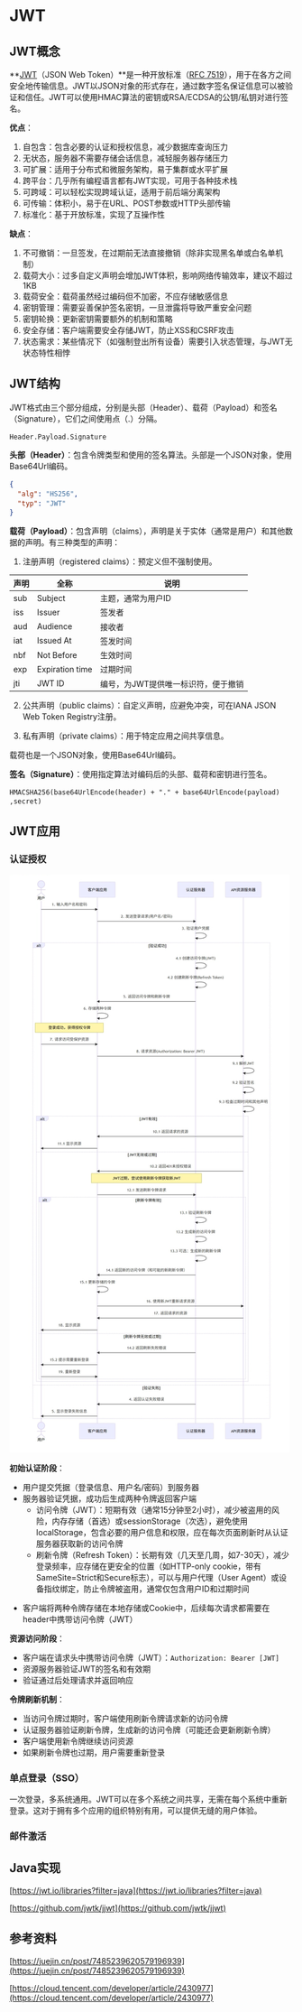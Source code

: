 # JWT

## JWT概念

**[JWT](https://jwt.io/)（JSON Web Token）**是一种开放标准（[RFC 7519](https://tools.ietf.org/html/rfc7519)），用于在各方之间安全地传输信息。JWT以JSON对象的形式存在，通过数字签名保证信息可以被验证和信任。JWT可以使用HMAC算法的密钥或RSA/ECDSA的公钥/私钥对进行签名。

**优点**：

1. 自包含：包含必要的认证和授权信息，减少数据库查询压力
2. 无状态，服务器不需要存储会话信息，减轻服务器存储压力
3. 可扩展：适用于分布式和微服务架构，易于集群或水平扩展
4. 跨平台：几乎所有编程语言都有JWT实现，可用于各种技术栈
5. 可跨域：可以轻松实现跨域认证，适用于前后端分离架构
6. 可传输：体积小，易于在URL、POST参数或HTTP头部传输
7. 标准化：基于开放标准，实现了互操作性

**缺点**：

1. 不可撤销：一旦签发，在过期前无法直接撤销（除非实现黑名单或白名单机制）
2. 载荷大小：过多自定义声明会增加JWT体积，影响网络传输效率，建议不超过1KB
3. 载荷安全：载荷虽然经过编码但不加密，不应存储敏感信息
4. 密钥管理：需要妥善保护签名密钥，一旦泄露将导致严重安全问题
5. 密钥轮换：更新密钥需要额外的机制和策略
6. 安全存储：客户端需要安全存储JWT，防止XSS和CSRF攻击
7. 状态需求：某些情况下（如强制登出所有设备）需要引入状态管理，与JWT无状态特性相悖

## JWT结构

JWT格式由三个部分组成，分别是头部（Header）、载荷（Payload）和签名（Signature），它们之间使用点（.）分隔。

```
Header.Payload.Signature
```

**头部（Header）**：包含令牌类型和使用的签名算法。头部是一个JSON对象，使用Base64Url编码。

```json
{
  "alg": "HS256",
  "typ": "JWT"
}
```

**载荷（Payload）**：包含声明（claims），声明是关于实体（通常是用户）和其他数据的声明。有三种类型的声明：

1. 注册声明（registered claims）：预定义但不强制使用。


| 声明 | 全称            | 说明                                |
| ---- | --------------- | ----------------------------------- |
| sub  | Subject         | 主题，通常为用户ID                  |
| iss  | Issuer          | 签发者                              |
| aud  | Audience        | 接收者                              |
| iat  | Issued At       | 签发时间                            |
| nbf  | Not Before      | 生效时间                            |
| exp  | Expiration time | 过期时间                            |
| jti  | JWT ID          | 编号，为JWT提供唯一标识符，便于撤销 |

2. 公共声明（public claims）：自定义声明，应避免冲突，可在IANA JSON Web Token Registry注册。

3. 私有声明（private claims）：用于特定应用之间共享信息。


载荷也是一个JSON对象，使用Base64Url编码。

**签名（Signature）**：使用指定算法对编码后的头部、载荷和密钥进行签名。

```
HMACSHA256(base64UrlEncode(header) + "." + base64UrlEncode(payload) ,secret)
```

## JWT应用

### 认证授权

![20250423232238455](./img/20250423232238455.png)

**初始认证阶段**：

- 用户提交凭据（登录信息、用户名/密码）到服务器
- 服务器验证凭据，成功后生成两种令牌返回客户端
  - 访问令牌（JWT）：短期有效（通常15分钟至2小时），减少被盗用的风险，内存存储（首选）或sessionStorage（次选），避免使用localStorage，包含必要的用户信息和权限，应在每次页面刷新时从认证服务器获取新的访问令牌
  - 刷新令牌（Refresh Token）：长期有效（几天至几周，如7-30天），减少登录频率，应存储在更安全的位置（如HTTP-only cookie，带有SameSite=Strict和Secure标志），可以与用户代理（User Agent）或设备指纹绑定，防止令牌被盗用，通常仅包含用户ID和过期时间

* 客户端将两种令牌存储在本地存储或Cookie中，后续每次请求都需要在header中携带访问令牌（JWT）

**资源访问阶段**：

- 客户端在请求头中携带访问令牌（JWT）：`Authorization: Bearer [JWT]`
- 资源服务器验证JWT的签名和有效期
- 验证通过后处理请求并返回响应

**令牌刷新机制**：

- 当访问令牌过期时，客户端使用刷新令牌请求新的访问令牌
- 认证服务器验证刷新令牌，生成新的访问令牌（可能还会更新刷新令牌）
- 客户端使用新令牌继续访问资源
- 如果刷新令牌也过期，用户需要重新登录

### 单点登录（SSO）

一次登录，多系统通用。JWT可以在多个系统之间共享，无需在每个系统中重新登录。这对于拥有多个应用的组织特别有用，可以提供无缝的用户体验。

### 邮件激活

## Java实现

[https://jwt.io/libraries?filter=java](https://jwt.io/libraries?filter=java)

[https://github.com/jwtk/jjwt](https://github.com/jwtk/jjwt)

## 参考资料

[https://juejin.cn/post/7485239620579196939](https://juejin.cn/post/7485239620579196939)

[https://cloud.tencent.com/developer/article/2430977](https://cloud.tencent.com/developer/article/2430977)